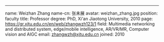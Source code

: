 ---
name: Weizhan Zhang
name-cn: 张未展
avatar: weizhan_zhang.jpg
position: faculty
title: Professor
degree: PhD, Xi'an Jiaotong University, 2010
page: https://gr.xjtu.edu.cn/en/web/zhangwzh123/1
field: Multimedia networking and distributed system, edge/mobile intelligence, AR/VR/MR, Computer vision and AIGC
email: zhangwzh@xjtu.edu.cn
joined: 2010
